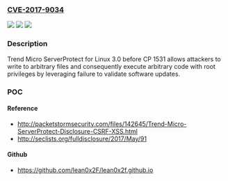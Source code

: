 ### [CVE-2017-9034](https://cve.mitre.org/cgi-bin/cvename.cgi?name=CVE-2017-9034)
![](https://img.shields.io/static/v1?label=Product&message=n%2Fa&color=blue)
![](https://img.shields.io/static/v1?label=Version&message=n%2Fa&color=blue)
![](https://img.shields.io/static/v1?label=Vulnerability&message=n%2Fa&color=brighgreen)

### Description

Trend Micro ServerProtect for Linux 3.0 before CP 1531 allows attackers to write to arbitrary files and consequently execute arbitrary code with root privileges by leveraging failure to validate software updates.

### POC

#### Reference
- http://packetstormsecurity.com/files/142645/Trend-Micro-ServerProtect-Disclosure-CSRF-XSS.html
- http://seclists.org/fulldisclosure/2017/May/91

#### Github
- https://github.com/lean0x2F/lean0x2f.github.io

